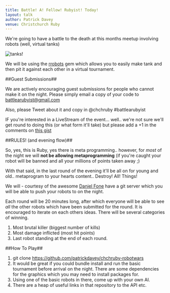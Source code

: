 ```yaml
---
title: Battle! A! Fellow! Rubyist! Today!
layout: talk
author: Patrick Davey
venue: Christchurch Ruby
---
```


We're going to have a battle to the death at this months meetup involving
robots (well, virtual tanks)

![tanks!](/images/tanks.png "Tanks")

We will be using the [rrobots](http://rubydoc.info/gems/rrobots/0.0.1/frames)
gem which allows you to easily make tank and then pit it against each other
in a virtual tournament.

##Guest Submissions##

We are actively encouraging guest submissions for people who cannot make it
on the night.  Please simply email a copy of your code to
<battlearubyist@gmail.com>

Also, please Tweet about it and copy in @chchruby #battlearubyist

IF you're interested in a LiveStream of the event... well.. we're not sure
we'll get round to doing this (or what form it'll take) but please add a +1
in the comments on [this gist](https://gist.github.com/patrickdavey/10216075)

##RULES! (and evening flow)##

So, yes, this is Ruby, yes there is meta programming.. however, for _most_
of the night we will **not be allowing metaprogramming** (if you're caught
your robot will be banned and all your millions of points taken away ;)

With that said, in the last round of the evening it'll be all on for
young and old.. metaprogram to your hearts content.. Destroy! All! Things!

We will - courtesy of the awesome [Daniel Fone](http://github.com/danielfone)
have a git server which you will be able to push your robots to on the night.

Each round will be 20 minutes long, after which everyone will be able to
see _all_ the other robots which have been submitted for the round.  It is
encouraged to iterate on each others ideas.  There will be several categories
of winning.

1. Most brutal killer (biggest number of kills)
2. Most damage inflicted (most hit points)
3. Last robot standing at the end of each round.

##How To Play##

1. git clone https://github.com/patrickdavey/chchruby-robotwars
2. It would be great if you could bundle install and run the basic
tournament before arrival on the night.  There are some dependencies
for the graphics which you may need to install packages for.
3. Using one of the basic robots in there, come up with your own AI.
4. There are a heap of useful links in that repository to the API etc.
